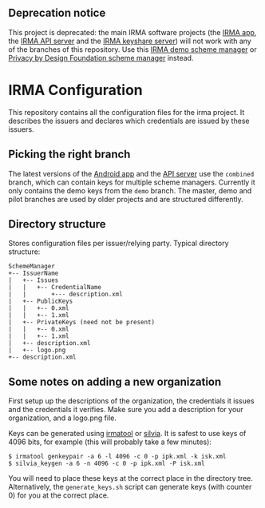 ## Deprecation notice

This project is deprecated: the main IRMA software projects (the [IRMA app](https://github.com/credentials/irma_mobile), the [IRMA API server](https://github.com/credentials/irma_api_server) and the [IRMA keyshare server](https://github.com/credentials/irma_keyshare_server)) will not work with any of the branches of this repository. Use this [IRMA demo scheme manager](https://github.com/credentials/irma-demo-schememanager) or [Privacy by Design Foundation scheme manager](https://github.com/credentials/pbdf-schememanager) instead.

# IRMA Configuration

This repository contains all the configuration files for the irma project. It describes the issuers and declares which credentials are issued by these issuers.

## Picking the right branch

The latest versions of the [Android app](https://github.com/credentials/irma_android_cardemu) and the [API server](https://github.com/credentials/irma_api_server) use the `combined` branch, which can contain keys for multiple scheme managers. Currently it only contains the demo keys from the `demo` branch. The master, demo and pilot branches are used by older projects and are structured differently.

## Directory structure
Stores configuration files per issuer/relying party. Typical directory structure:

    SchemeManager
    +-- IssuerName
    |	+-- Issues
    |	|   +-- CredentialName
    |	|   	+--- description.xml
    |   +-- PublicKeys
    |   |   +-- 0.xml
    |   |   +-- 1.xml
    |	+-- PrivateKeys (need not be present)
    |	|   +-- 0.xml
    |   |   +-- 1.xml
    |	+-- description.xml
    |	+-- logo.png
    +-- description.xml

## Some notes on adding a new organization

First setup up the descriptions of the organization, the credentials it issues and the credentials it verifies. Make sure you add a description for your organization, and a logo.png file.

Keys can be generated using [irmatool](https://github.com/mhe/irmatool) or [silvia](https://github.com/credentials/silvia). It is safest to use keys of 4096 bits, for example (this will probably take a few minutes):

```
$ irmatool genkeypair -a 6 -l 4096 -c 0 -p ipk.xml -k isk.xml
$ silvia_keygen -a 6 -n 4096 -c 0 -p ipk.xml -P isk.xml
```

You will need to place these keys at the correct place in the directory tree. Alternatively, the `generate_keys.sh` script can generate keys (with counter 0) for you at the correct place.
